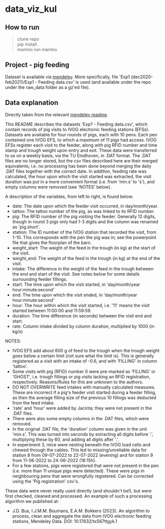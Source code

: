 # data_viz_kul

## How to run

  > clone repo  
  > pip install .  
  > marimo run marimo

## Project - pig feeding

Dataset is available via [mendeley](https://data.mendeley.com/datasets/2mbw72m3g8/1). 
More specifically, file 'Exp1 (dec2020-feb2021)/Exp1 - Feeding data.csv' is used (and available under the repo under the raw_data folder as a gz'ed file).

## Data explanation
Directly taken from the relevant [mendeley readme](https://data.mendeley.com/datasets/2mbw72m3g8/1/files/31b15858-af92-41e7-84e2-160f04487f65).

This README describes the datasets 'Exp? - Feeding data.csv', which contain records of pig visits to IVOG electronic feeding stations (EFSs).
Datasets are available for four rounds of pigs, each with 10 pens. Each pen contained one IVOG EFS, to which a maximum of 11 pigs had access.
IVOG EFSs register each visit to the feeder, along with pig RFID number and time stamp and trough weight upon entry and exit.
These data were transferred to us on a weekly basis, via the TU Eindhoven, in .DAT format.
The .DAT files are no longer stored, but the csv files described here are their merged equivalents; i.e. no processing has been done beyond merging the daily .DAT files together with the correct date. In addition, feeding rate was calculated, the hour upon which the visit started was extracted, the visit duration was put in a more convenient format (i.e. from 'min.s' to 's'), and empty columns were removed (see 'NOTES' below).

A description of the variables, from left to right, is found below.
- date: The date upon which the feeder visit occurred, in day/month/year.
- tattoo: The tattoo number of the pig, as was linked to its RFID number.
- pig: The RFID number of the pig visiting the feeder. Generally 12 digits, though in round 3 pigs only had 1-3 digits and the column was renamed as 'pig.short'.
- station: The ID number of the IVOG station that recorded the visit, from 1-10. This corresponds with the pen the pig was in; see the powerpoint file that gives the floorplan of the barn.
- weight_start: The weight of the feed in the trough (in kg) at the start of the visit. 
- weight_end: The weight of the feed in the trough (in kg) at the end of the visit. 
- intake: The difference in the weight of the feed in the trough between the end and start of the visit. See notes below for some details surrounding feeder fillings.
- start: The time upon which the visit started, in 'day/month/year hour:minute:second'
- end: The time upon which the visit ended, in 'day/month/year hour:minute:second'
- hour: The hour within which the visit started, i.e. '11' means the visit started between 11:00:00 and 11:59:59.
- duration: The time difference (in seconds) between the visit end and start.
- rate: Column intake divided by column duration, multiplied by 1000 (in kg/s)

NOTES:
- IVOG EFS add about 600 g of feed to the trough when the trough weight goes below a certain limit (not sure what the limit is). This is generally registered as a visit with an intake of -0.6, and with 'FILLING' in column 'tattoo'.
- Some visits with pig (RFID) number 0 were pre-marked as 'FILLING' or 'GHOST', i.e. trough fillings or pig visits lacking an RFID registration, respectively. Reasons/Rules for this are unknown to the authors.
- DO NOT OVERWRITE feed intakes with manually calculated measures. These are incorrect if a pig's feeder visit started during a feeder filling, as then the average filling size of the previous 10 fillings was deducted from the feed intake.
- 'rate' and 'hour' were added by Jacinta; they were not present in the .DAT files.
- There were also some empty columns in the .DAT files, which were removed.
- In the original .DAT file, the 'duration' column was given in the unit 'min.s'. This was turned into seconds by extracting all digits before '.', multiplying these by 60, and adding all digits after '.'.
- In experiment 3, mice were nesting beneath the IVOG load cells and chewed through the cables. This led to missing/unreliable data for station 8 from 09-07-2022 to 22-07-2022 (evening) and for station 9 from 11-06-2022 to 24-06-2022 (18:15h).
- For a few stations, pigs were registered that were not present in the pen (i.e. more than 11 unique pigs were detected). These were pigs in neighbouring pens that were wrongfully registered. Can be corrected using the 'Pig registration' csv's.


These data were never really used directly (and shouldn't be!), but were first checked, cleaned and processed.
An example of such a processing algorithm we published at:
- J.D. Bus, I.J.M.M. Boumans, E.A.M. Bokkers (2023). An algorithm to process, clean and aggregate the data from IVOG electronic feeding stations, Mendeley Data. DOI: 10.17632/tx567ttgyk.1
